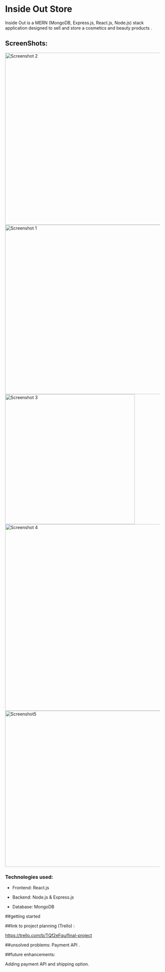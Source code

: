 # Inside Out Store

Inside Out is a MERN (MongoDB, Express.js, React.js, Node.js) stack application designed to sell and store a cosmetics and beauty products .
## ScreenShots:

<img width="559" alt="Screenshot 2" src="https://github.com/affaf04/Final-project/assets/141270222/e791ea1a-43e2-4b10-ba9f-a5f35b3364ae">

<img width="550" alt="Screenshot 1" src="https://github.com/affaf04/Final-project/assets/141270222/4fa78e06-cdde-455b-82ac-005236cd6c35">

<img width="422" alt="Screenshot 3" src="https://github.com/affaf04/Final-project/assets/141270222/c7e9e1a2-7778-4092-ba88-5791647dfe6f">
<img width="606" alt="Screenshot 4" src="https://github.com/affaf04/Final-project/assets/141270222/f98e659d-4b53-46fa-95dd-62cd31744d67">

<img width="507" alt="Screenshot5" src="https://github.com/affaf04/Final-project/assets/141270222/a0fdcf83-03fe-4cc0-9bdc-e8064d111719">


###  Technologies used:
- Frontend: React.js

- Backend: Node.js & Express.js

- Database: MongoDB
  

##getting started
   
   
##link to project planning (Trello) :

https://trello.com/b/TQf2eFqu/final-project
         
##unsolved problems:
Payment API .
    
##future enhancements:

Adding payment API and shipping option. 

